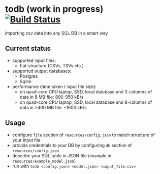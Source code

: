 # todb (work in progress) [![Build Status](https://travis-ci.com/emkor/todb.svg?branch=master)](https://travis-ci.com/emkor/todb)
importing csv data into any SQL DB in a smart way

## Current status
- supported input files:
    - flat-structure (CSVs, TSVs etc.)
- supported output databases:
    - Postgres
    - Sqlite
- performance (time taken / input file size):
    - on quad-core CPU laptop, SSD, local database and 3-columns of data in 8 MB file: 800-950 kB/s
    - on quad-core CPU laptop, SSD, local database and 8-columns of data in >400 MB file: ~1600 kB/s

## Usage
- configure `file` section of `resources/config.json` to match structure of your input file
- provide credentials to your DB by configuring `db` section of `resources/config.json`
- describe your SQL table in JSON file (example in `resources/example_model.json`)
- run with `todb <config.json> <model.json> <input_file.csv>`

